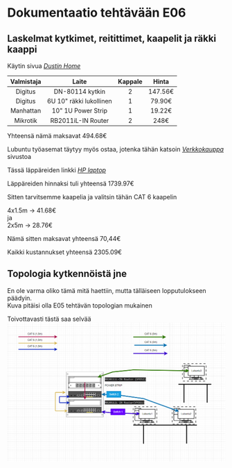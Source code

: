# Dokumentaatio tehtävään E06

## Laskelmat kytkimet, reitittimet, kaapelit ja räkki kaappi

Käytin sivua [*Dustin Home*](https://www.dustinhome.fi)

|  **Valmistaja** |        **Laite**       | **Kappale** | **Hinta** |
| :-------------: | :--------------------: | :---------: | :-------: |
| Digitus         |DN-80114 kytkin         |      2      |  147.56€  |
| Digitus         |6U 10" räkki lukollinen |      1      |  79.90€   |
| Manhattan       |10" 1U Power Strip      |      1      |  19.22€   |
| Mikrotik        |RB2011iL-IN Router      |      2      |  248€     |

Yhteensä nämä maksavat 494.68€<br/>

Lubuntu työasemat täytyy myös ostaa, jotenka tähän katsoin [*Verkkokauppa*](https://www.verkkokauppa.com) sivustoa<br/>

Tässä läppäreiden linkki [*HP laptop*](https://www.verkkokauppa.com/fi/product/726356/HP-Laptop-14s-fq0022no-14-kannettava-Win-10-394G8EA-UUW)<br/>

Läppäreiden hinnaksi tuli yhteensä 1739.97€<br/>

Sitten tarvitsemme kaapelia ja valitsin tähän CAT 6 kaapelin<br/>

4x1.5m -> 41.68€<br/>
ja<br/>
2x5m -> 28.76€<br/>

Nämä sitten maksavat yhteensä 70,44€<br/>

Kaikki kustannukset yhteensä 2305.09€<br/>

## Topologia kytkennöistä jne

En ole varma oliko tämä mitä haettiin, mutta tälläiseen lopputulokseen päädyin.<br/>
Kuva pitäisi olla E05 tehtävän topologian mukainen<br/>

Toivottavasti tästä saa selvää<br/>
![](documentation/E06/Fyysinen_piirustus.png)